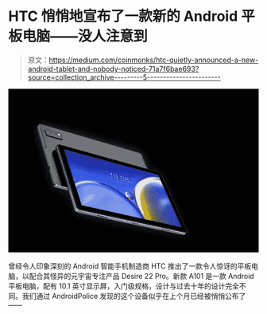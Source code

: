 # HTC 悄悄地宣布了一款新的 Android 平板电脑——没人注意到

> 原文：<https://medium.com/coinmonks/htc-quietly-announced-a-new-android-tablet-and-nobody-noticed-71a7f6bae693?source=collection_archive---------5----------------------->

![](img/b387edfb50d6e3c6d2d24bc9d2611b0b.png)

曾经令人印象深刻的 Android 智能手机制造商 HTC 推出了一款令人惊讶的平板电脑，以配合其怪异的元宇宙专注产品 Desire 22 Pro。新款 A101 是一款 Android 平板电脑，配有 10.1 英寸显示屏，入门级规格，设计与过去十年的设计完全不同。我们通过 AndroidPolice 发现的这个设备似乎在上个月已经被悄悄公布了——